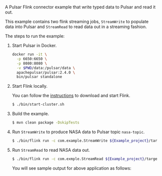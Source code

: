 A Pulsar Flink connector example that write typed data to Pulsar and read it out.

This example contains two flink streaming jobs,
`StreamWrite` to populate data into Pulsar and `StreamRead` to read data out in a streaming fashion.

The steps to run the example:

1. Start Pulsar in Docker.
    
    ```bash
    docker run -it \
      -p 6650:6650 \
      -p 8080:8080 \
      -v $PWD/data:/pulsar/data \
      apachepulsar/pulsar:2.4.0 \
      bin/pulsar standalone
    ```

2. Start Flink locally.
    
    You can follow the [instructions](https://ci.apache.org/projects/flink/flink-docs-release-1.9/getting-started/tutorials/local_setup.html) to download and start Flink.
    
    ```bash
    $ ./bin/start-cluster.sh
    ```

3. Build the example.

    ```bash
    $ mvn clean package -DskipTests
    ```
   
4. Run `StreamWrite` to produce NASA data to Pulsar topic `nasa-topic`.

    ```bash
    $ ./bin/flink run -c com.example.StreamWrite ${Example_project}/target/flink-connector-test-1.0-SNAPSHOT.jar
    ```
   
5. Run `StreamRead` to read NASA data out.

    ```bash
    $ ./bin/flink run -c com.exmple.StreamRead ${Example_project}/target/flink-connector-test-1.0-SNAPSHOT.jar
    ```
   
   You will see sample output for above application as follows:
   
    ```
    
    ```
